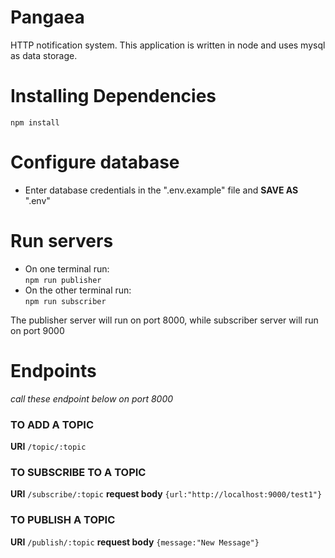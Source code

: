 # Pangaea
HTTP notification system.
This application is written in node and uses mysql as data storage.
# Installing Dependencies
`npm install`
# Configure database
* Enter database credentials in the ".env.example" file and **SAVE AS** ".env"
# Run servers
* On one terminal run:<br>
`npm run publisher`
* On the other terminal run:<br>
`npm run subscriber`

The publisher server will run on port 8000, while subscriber server will run on port 9000
# Endpoints
*call these endpoint below on port 8000*
### TO ADD A TOPIC
**URI** `/topic/:topic`

### TO SUBSCRIBE TO A TOPIC
**URI** `/subscribe/:topic` **request body**
`{url:"http://localhost:9000/test1"}`

### TO PUBLISH A TOPIC
 **URI** `/publish/:topic` **request body**
`{message:"New Message"}`


